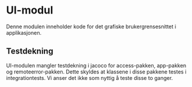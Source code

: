 # UI-modul

Denne modulen inneholder kode for det grafiske brukergrensesnittet i applikasjonen.

## Testdekning

UI-modulen mangler testdekning i jacoco for access-pakken, app-pakken og remoteerror-pakken. Dette skyldes at klassene i disse pakkene testes i integrationtests. Vi anser det ikke som nyttig å teste disse to ganger.
